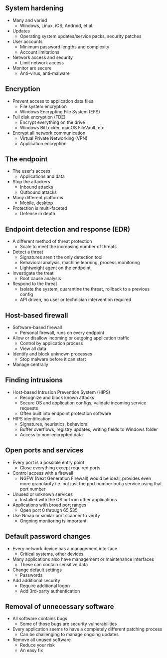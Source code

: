 ## System hardening
- Many and varied
	- Windows, Linux, iOS, Android, et al.
- Updates
	- Operating system updates/service packs, security patches
- User accounts
	- Minimum password lengths and complexity
	- Account limitations
- Network access and security
	- Limit network access
- Monitor are secure
	- Anti-virus, anti-malware
## Encryption
- Prevent access to application data files
	- File system encryption
	- Windows Encrypting File System (EFS)
- Full disk encryption (FDE)
	- Encrypt everything on the drive
	- Windows BitLocker, macOS FileVault, etc.
- Encrypt all network communication
	- Virtual Private Networking (VPN)
	- Application encryption
## The endpoint
- The user's access
	- Applications and data
- Stop the attackers
	- Inbound attacks
	- Outbound attacks
- Many different platforms
	- Mobile, desktop
- Protection is multi-faceted
	- Defense in depth
## Endpoint detection and response (EDR)
- A different method of threat protection
	- Scale to meet the increasing number of threats
- Detect a threat
	- Signatures aren't the only detection tool
	- Behavioral analysis, machine learning, process monitoring
	- Lightweight agent on the endpoint
- Investigate the treat
	- Root cause analysis
- Respond to the threat
	- Isolate the system, quarantine the threat, rollback to a previous config
	- API driven, no user or technician intervention required
## Host-based firewall
- Software-based firewall
	- Personal firewall, runs on every endpoint
- Allow or disallow incoming or outgoing application traffic
	- Control by application process
	- View all data
- Identify and block unknown processes
	- Stop malware before it can start
- Manage centrally
## Finding intrusions
- Host-based Intrusion Prevention System (HIPS)
	- Recognize and block known attacks
	- Secure OS and application configs, validate incoming service requests
	- Often built into endpoint protection software
- HIPS identification
	- Signatures, heuristics, behavioral
	- Buffer overflows, registry updates, writing fields to Windows folder
	- Access to non-encrypted data
## Open ports and services
- Every port is a possible entry point
	- Close everything except required ports
- Control access with a firewall
	- NGFW (Next Generation Firewall) would be ideal, provides even more granularity i.e. not just the port number but a service using that port number
- Unused or unknown services
	- Installed with the OS or from other applications
- Applications with broad port ranges
	- Open port 0 through 65,535
- Use Nmap or similar port scanner to verify
	- Ongoing monitoring is important
## Default password changes
- Every network device has a management interface
	- Critical systems, other devices
- Many applications also have management or maintenance interfaces
	- These can contain sensitive data
- Change default settings
	- Passwords
- Add additional security
	- Require additional logon
	- Add 3rd-party authentication
## Removal of unnecessary software
- All software contains bugs
	- Some of those bugs are security vulnerabilities
- Every application seems to have a completely different patching process
	- Can be challenging to manage ongoing updates
- Remove all unused software
	- Reduce your risk
	- An easy fix
